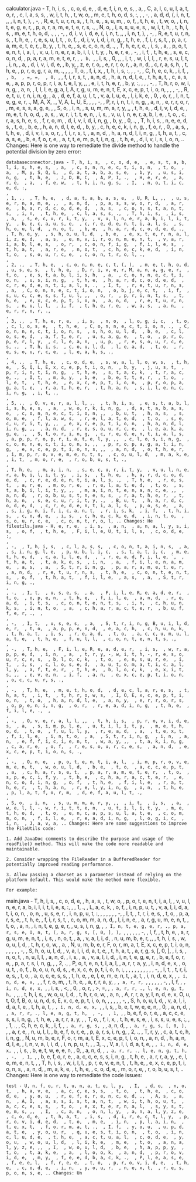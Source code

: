 calculator.java - T, h, i, s,  , c, o, d, e,  , d, e, f, i, n, e, s,  , a,  , C, a, l, c, u, l, a, t, o, r,  , c, l, a, s, s,  , w, i, t, h,  , t, w, o,  , m, e, t, h, o, d, s, :, 
, 
, -,  , a, d, d, (, i, n, t, ,,  , i, n, t, ),  , -,  , R, e, t, u, r, n, s,  , t, h, e,  , s, u, m,  , o, f,  , t, h, e,  , t, w, o,  , i, n, t, e, g, e, r,  , p, a, r, a, m, e, t, e, r, s, .,  , N, o,  , i, s, s, u, e, s,  , w, i, t, h,  , t, h, i, s,  , m, e, t, h, o, d, ., 
, 
, -,  , d, i, v, i, d, e, (, i, n, t, ,,  , i, n, t, ),  , -,  , R, e, t, u, r, n, s,  , t, h, e,  , r, e, s, u, l, t,  , o, f,  , d, i, v, i, d, i, n, g,  , t, h, e,  , f, i, r, s, t,  , p, a, r, a, m, e, t, e, r,  , b, y,  , t, h, e,  , s, e, c, o, n, d, .,  , T, h, e, r, e,  , i, s,  , a,  , p, o, t, e, n, t, i, a, l,  , v, u, l, n, e, r, a, b, i, l, i, t, y,  , h, e, r, e,  , -,  , i, f,  , t, h, e,  , s, e, c, o, n, d,  , p, a, r, a, m, e, t, e, r,  , `, b, `,  , i, s,  , 0, ,,  , i, t,  , w, i, l, l,  , r, e, s, u, l, t,  , i, n,  , a,  , d, i, v, i, d, e,  , b, y,  , z, e, r, o,  , e, r, r, o, r,  , a, n, d,  , c, r, a, s, h,  , t, h, e,  , p, r, o, g, r, a, m, .,  , 
, 
, T, o,  , f, i, x,  , t, h, i, s, :, 
, 
, -,  , C, h, e, c, k,  , i, f,  , `, b,  , =, =,  , 0, `,  , f, i, r, s, t,  , a, n, d,  , h, a, n, d, l, e,  , t, h, a, t,  , c, a, s, e,  , a, p, p, r, o, p, r, i, a, t, e, l, y, ,,  , e, i, t, h, e, r,  , b, y, :, 
,  ,  , -,  , T, h, r, o, w, i, n, g,  , a, n,  , I, l, l, e, g, a, l, A, r, g, u, m, e, n, t, E, x, c, e, p, t, i, o, n, 
,  ,  , -,  , R, e, t, u, r, n, i, n, g,  , a,  , d, e, f, a, u, l, t,  , v, a, l, u, e,  , l, i, k, e,  , 0,  , o, r,  , I, n, t, e, g, e, r, ., M, A, X, _, V, A, L, U, E, 
,  ,  , -,  , P, r, i, n, t, i, n, g,  , a, n,  , e, r, r, o, r,  , m, e, s, s, a, g, e, 
, 
, S, o,  , i, n,  , s, u, m, m, a, r, y, ,,  , t, h, e,  , d, i, v, i, d, e,  , m, e, t, h, o, d,  , a, s,  , w, r, i, t, t, e, n,  , i, s,  , v, u, l, n, e, r, a, b, l, e,  , t, o,  , c, r, a, s, h, e, s,  , f, r, o, m,  , d, i, v, i, d, i, n, g,  , b, y,  , 0, .,  , T, h, i, s,  , n, e, e, d, s,  , t, o,  , b, e,  , h, a, n, d, l, e, d,  , b, y,  , c, h, e, c, k, i, n, g,  , f, o, r,  , 0,  , a, s,  , t, h, e,  , d, i, v, i, s, o, r,  , f, i, r, s, t,  , a, n, d,  , h, a, n, d, l, i, n, g,  , t, h, a, t,  , c, a, s, e,  , b, e, f, o, r, e,  , a, t, t, e, m, p, t, i, n, g,  , t, h, e,  , d, i, v, i, s, i, o, n, .. Changes: Here is one way to remediate the divide method to handle the potential division by zero error:

```
databaseconnector.java - T, h, i, s,  , c, o, d, e,  , e, s, t, a, b, l, i, s, h, e, s,  , a,  , c, o, n, n, e, c, t, i, o, n,  , t, o,  , a,  , M, y, S, Q, L,  , d, a, t, a, b, a, s, e,  , b, y,  , u, s, i, n, g,  , t, h, e,  , J, D, B, C,  , A, P, I, .,  , H, e, r, e,  , a, r, e,  , a,  , f, e, w,  , t, h, i, n, g, s,  , I,  , n, o, t, i, c, e, d, :, 
, 
, 1, .,  , T, h, e,  , d, a, t, a, b, a, s, e,  , U, R, L, ,,  , u, s, e, r, n, a, m, e, ,,  , a, n, d,  , p, a, s, s, w, o, r, d,  , a, r, e,  , h, a, r, d, c, o, d, e, d,  , a, s,  , c, o, n, s, t, a, n, t, s,  , i, n,  , t, h, e,  , c, l, a, s, s, .,  , T, h, i, s,  , i, s,  , a,  , s, e, c, u, r, i, t, y,  , v, u, l, n, e, r, a, b, i, l, i, t, y,  , b, e, c, a, u, s, e,  , c, r, e, d, e, n, t, i, a, l, s,  , s, h, o, u, l, d,  , n, o, t,  , b, e,  , h, a, r, d, c, o, d, e, d, .,  , T, h, e, y,  , s, h, o, u, l, d,  , b, e,  , e, x, t, e, r, n, a, l, i, z, e, d,  , a, s,  , e, n, v, i, r, o, n, m, e, n, t,  , v, a, r, i, a, b, l, e, s,  , o, r,  , c, o, n, f, i, g,  , f, i, l, e, s,  , t, h, a, t,  , a, r, e,  , n, o, t,  , c, h, e, c, k, e, d,  , i, n, t, o,  , s, o, u, r, c, e,  , c, o, n, t, r, o, l, ., 
, 
, 2, .,  , T, h, e,  , c, o, n, n, e, c, t, (, ),  , m, e, t, h, o, d,  , u, s, e, s,  , t, h, e,  , D, r, i, v, e, r, M, a, n, a, g, e, r,  , t, o,  , e, s, t, a, b, l, i, s, h,  , a,  , c, o, n, n, e, c, t, i, o, n,  , u, s, i, n, g,  , t, h, e,  , h, a, r, d, c, o, d, e, d,  , c, r, e, d, e, n, t, i, a, l, s, .,  , I, t,  , r, e, t, u, r, n, s,  , a,  , C, o, n, n, e, c, t, i, o, n,  , o, b, j, e, c, t,  , i, f,  , s, u, c, c, e, s, s, f, u, l, ,,  , o, r,  , p, r, i, n, t, s,  , t, h, e,  , e, x, c, e, p, t, i, o, n,  , a, n, d,  , r, e, t, u, r, n, s,  , n, u, l, l,  , i, f,  , t, h, e, r, e,  , w, a, s,  , a, n,  , e, r, r, o, r, ., 
, 
, 3, .,  , T, h, e, r, e,  , i, s,  , n, o,  , l, o, g, i, c,  , t, o,  , c, l, o, s, e,  , t, h, e,  , C, o, n, n, e, c, t, i, o, n, .,  , C, o, n, n, e, c, t, i, o, n, s,  , s, h, o, u, l, d,  , b, e,  , c, l, o, s, e, d,  , a, f, t, e, r,  , u, s, a, g, e,  , t, o,  , p, r, o, p, e, r, l, y,  , c, l, e, a, n,  , u, p,  , r, e, s, o, u, r, c, e, s, .,  , T, h, i, s,  , c, o, u, l, d,  , l, e, a, d,  , t, o,  , r, e, s, o, u, r, c, e,  , l, e, a, k, s, ., 
, 
, 4, .,  , T, h, e,  , c, o, d, e,  , s, w, a, l, l, o, w, s,  , t, h, e,  , S, Q, L, E, x, c, e, p, t, i, o, n,  , b, y,  , j, u, s, t,  , p, r, i, n, t, i, n, g,  , t, h, e,  , s, t, a, c, k,  , t, r, a, c, e, .,  , I, t,  , m, a, y,  , b, e,  , b, e, t, t, e, r,  , t, o,  , l, e, t,  , t, h, e,  , e, x, c, e, p, t, i, o, n,  , p, r, o, p, a, g, a, t, e,  , r, a, t, h, e, r,  , t, h, a, n,  , s, i, l, e, n, c, i, n, g,  , i, t, ., 
, 
, 5, .,  , O, v, e, r, a, l, l, ,,  , t, h, i, s,  , e, s, t, a, b, l, i, s, h, e, s,  , a,  , w, o, r, k, i, n, g,  , d, a, t, a, b, a, s, e,  , c, o, n, n, e, c, t, i, o, n, ,,  , b, u, t,  , h, a, s,  , s, o, m, e,  , f, l, a, w, s,  , r, e, l, a, t, e, d,  , t, o,  , s, e, c, u, r, i, t, y, ,,  , e, x, c, e, p, t, i, o, n,  , h, a, n, d, l, i, n, g, ,,  , a, n, d,  , r, e, s, o, u, r, c, e,  , l, e, a, k, a, g, e, .,  , S, t, o, r, i, n, g,  , c, r, e, d, e, n, t, i, a, l, s,  , a, p, p, r, o, p, r, i, a, t, e, l, y, ,,  , c, l, o, s, i, n, g,  , c, o, n, n, e, c, t, i, o, n, s, ,,  , p, r, o, p, a, g, a, t, i, n, g,  , e, x, c, e, p, t, i, o, n, s, ,,  , a, n, d,  , o, t, h, e, r,  , i, m, p, r, o, v, e, m, e, n, t, s,  , c, o, u, l, d,  , m, a, k, e,  , i, t,  , m, o, r, e,  , r, o, b, u, s, t, ., 
, 
, T, h, e,  , m, a, i, n,  , s, e, c, u, r, i, t, y,  , v, u, l, n, e, r, a, b, i, l, i, t, y,  , i, s,  , t, h, e,  , h, a, r, d, c, o, d, e, d,  , c, r, e, d, e, n, t, i, a, l, s, .,  , T, h, e,  , r, e, s, t,  , a, r, e,  , m, o, r, e,  , r, e, l, a, t, e, d,  , t, o,  , s, t, a, b, i, l, i, t, y, ,,  , m, a, i, n, t, e, n, a, n, c, e, ,,  , a, n, d,  , r, o, b, u, s, t, n, e, s, s,  , r, a, t, h, e, r,  , t, h, a, n,  , s, e, c, u, r, i, t, y, .,  , B, u, t,  , h, a, r, d, c, o, d, e, d,  , c, r, e, d, e, n, t, i, a, l, s,  , p, o, s, e,  , a,  , s, i, g, n, i, f, i, c, a, n, t,  , r, i, s, k,  , i, f,  , t, h, i, s,  , c, o, d, e,  , i, s,  , c, h, e, c, k, e, d,  , i, n, t, o,  , s, o, u, r, c, e,  , c, o, n, t, r, o, l, .. Changes: He
fileutils.java - H, e, r, e,  , i, s,  , a, n,  , a, n, a, l, y, s, i, s,  , o, f,  , t, h, e,  , F, i, l, e, U, t, i, l, s,  , c, o, d, e, :, 
, 
, -,  , T, h, i, s,  , c, l, a, s, s,  , c, o, n, t, a, i, n, s,  , a,  , s, i, n, g, l, e,  , p, u, b, l, i, c,  , s, t, a, t, i, c,  , m, e, t, h, o, d,  , c, a, l, l, e, d,  , `, r, e, a, d, F, i, l, e, `,  , t, h, a, t,  , t, a, k, e, s,  , i, n,  , a,  , f, i, l, e, n, a, m, e,  , a, s,  , a,  , S, t, r, i, n, g,  , p, a, r, a, m, e, t, e, r,  , a, n, d,  , r, e, t, u, r, n, s,  , t, h, e,  , c, o, n, t, e, n, t, s,  , o, f,  , t, h, a, t,  , f, i, l, e,  , a, s,  , a,  , S, t, r, i, n, g, ., 
, 
, -,  , I, t,  , u, s, e, s,  , a,  , F, i, l, e, R, e, a, d, e, r,  , t, o,  , o, p, e, n,  , t, h, e,  , f, i, l, e,  , a, n, d,  , r, e, a, d,  , i, t, s,  , c, o, n, t, e, n, t, s,  , i, n,  , c, h, u, n, k, s,  , i, n, t, o,  , a,  , c, h, a, r, a, c, t, e, r,  , b, u, f, f, e, r, .,  , 
, 
, -,  , I, t,  , u, s, e, s,  , a,  , S, t, r, i, n, g, B, u, i, l, d, e, r,  , t, o,  , a, p, p, e, n, d,  , e, a, c, h,  , c, h, u, n, k,  , t, h, a, t,  , i, s,  , r, e, a, d,  , t, o,  , a, c, c, u, m, u, l, a, t, e,  , t, h, e,  , f, u, l, l,  , c, o, n, t, e, n, t, s, ., 
, 
, -,  , T, h, e,  , F, i, l, e, R, e, a, d, e, r,  , i, s,  , w, r, a, p, p, e, d,  , i, n,  , a,  , t, r, y, -, w, i, t, h, -, r, e, s, o, u, r, c, e, s,  , b, l, o, c, k,  , t, o,  , e, n, s, u, r, e,  , i, t,  , i, s,  , c, l, o, s, e, d,  , a, u, t, o, m, a, t, i, c, a, l, l, y,  , a, f, t, e, r,  , t, h, e,  , b, l, o, c, k,  , e, x, i, t, s, ,,  , e, v, e, n,  , i, f,  , a, n,  , e, x, c, e, p, t, i, o, n,  , o, c, c, u, r, s, ., 
, 
, -,  , T, h, e,  , m, e, t, h, o, d,  , d, e, c, l, a, r, e, s,  , t, h, a, t,  , i, t,  , t, h, r, o, w, s,  , I, O, E, x, c, e, p, t, i, o, n,  , t, o,  , h, a, n, d, l, e,  , a, n, y,  , e, r, r, o, r, s,  , o, p, e, n, i, n, g,  , o, r,  , r, e, a, d, i, n, g,  , t, h, e,  , f, i, l, e, .,  , 
, 
, -,  , O, v, e, r, a, l, l, ,,  , t, h, i, s,  , p, r, o, v, i, d, e, s,  , a,  , s, i, m, p, l, e,  , u, t, i, l, i, t, y,  , m, e, t, h, o, d,  , t, o,  , f, u, l, l, y,  , r, e, a, d,  , a,  , t, e, x, t,  , f, i, l, e,  , i, n, t, o,  , a,  , S, t, r, i, n, g,  , i, n,  , a, n,  , e, f, f, i, c, i, e, n, t,  , w, a, y, ,,  , t, a, k, i, n, g,  , c, a, r, e,  , o, f,  , r, e, s, o, u, r, c, e, s,  , a, n, d,  , e, x, c, e, p, t, i, o, n, s, ., 
, 
, -,  , O, n, e,  , p, o, t, e, n, t, i, a, l,  , i, m, p, r, o, v, e, m, e, n, t,  , w, o, u, l, d,  , b, e,  , t, o,  , a, c, c, e, p, t,  , a,  , c, h, a, r, s, e, t,  , p, a, r, a, m, e, t, e, r,  , t, o,  , s, p, e, c, i, f, y,  , t, h, e,  , c, h, a, r, a, c, t, e, r,  , e, n, c, o, d, i, n, g,  , o, f,  , t, h, e,  , f, i, l, e,  , r, a, t, h, e, r,  , t, h, a, n,  , r, e, l, y, i, n, g,  , o, n,  , t, h, e,  , p, l, a, t, f, o, r, m,  , d, e, f, a, u, l, t, ., 
, 
, S, o,  , i, n,  , s, u, m, m, a, r, y, ,,  , i, t,  , i, s,  , a,  , w, e, l, l, -, w, r, i, t, t, e, n,  , u, t, i, l, i, t, y,  , m, e, t, h, o, d,  , t, o,  , e, n, c, a, p, s, u, l, a, t, e,  , c, o, m, m, o, n,  , f, i, l, e,  , r, e, a, d, i, n, g,  , l, o, g, i, c,  , i, n,  , J, a, v, a, .. Changes: Here are some suggestions to improve the FileUtils code:

1. Add JavaDoc comments to describe the purpose and usage of the readFile() method. This will make the code more readable and maintainable.

2. Consider wrapping the FileReader in a BufferedReader for potentially improved reading performance.

3. Allow passing a charset as a parameter instead of relying on the platform default. This would make the method more flexible.

For example:

```
main.java - T, h, i, s,  , c, o, d, e,  , h, a, s,  , t, w, o,  , p, o, t, e, n, t, i, a, l,  , v, u, l, n, e, r, a, b, i, l, i, t, i, e, s, :, 
, 
, 1, .,  , L, a, c, k,  , o, f,  , i, n, p, u, t,  , v, a, l, i, d, a, t, i, o, n,  , o, n,  , u, s, e, r,  , i, n, p, u, t, :, 
, 
,  ,  ,  ,  , -,  , I, t,  , t, r, i, e, s,  , t, o,  , p, a, r, s, e,  , t, h, e,  , f, i, r, s, t,  , c, o, m, m, a, n, d,  , l, i, n, e,  , a, r, g, u, m, e, n, t,  , t, o,  , a, n,  , i, n, t, e, g, e, r,  , u, s, i, n, g,  , `, I, n, t, e, g, e, r, ., p, a, r, s, e, I, n, t, (, a, r, g, s, [, 0, ], ), `, 
,  ,  ,  ,  , -,  , I, f,  , t, h, e,  , a, r, g, u, m, e, n, t,  , i, s,  , n, o, t,  , a,  , v, a, l, i, d,  , n, u, m, b, e, r, ,,  , t, h, i, s,  , w, o, u, l, d,  , t, h, r, o, w,  , a,  , N, u, m, b, e, r, F, o, r, m, a, t, E, x, c, e, p, t, i, o, n, 
,  ,  ,  ,  , -,  , S, h, o, u, l, d,  , v, a, l, i, d, a, t, e,  , t, h, a, t,  , a, r, g, s, [, 0, ],  , i, s,  , n, o, t,  , n, u, l, l,  , a, n, d,  , i, s,  , a,  , v, a, l, i, d,  , i, n, t, e, g, e, r,  , b, e, f, o, r, e,  , p, a, r, s, i, n, g, 
, 
, 2, .,  , P, o, t, e, n, t, i, a, l,  , a, r, r, a, y,  , i, n, d, e, x,  , o, u, t,  , o, f,  , b, o, u, n, d, s,  , e, x, c, e, p, t, i, o, n, :, 
,  ,  ,  ,  , 
,  ,  ,  ,  , -,  , I, t,  , t, r, i, e, s,  , t, o,  , a, c, c, e, s, s,  , t, h, e,  , e, l, e, m, e, n, t,  , a, t,  , i, n, d, e, x,  , `, i, n, d, e, x, `,  , f, r, o, m,  , t, h, e,  , a, r, r, a, y,  , `, a, r, r, `, 
,  ,  ,  ,  , -,  , I, f,  , `, i, n, d, e, x, `,  , i, s,  , <,  , 0,  , o, r,  , >, =,  , `, a, r, r, ., l, e, n, g, t, h, `, ,,  , t, h, i, s,  , w, o, u, l, d,  , t, h, r, o, w,  , a, n,  , A, r, r, a, y, I, n, d, e, x, O, u, t, O, f, B, o, u, n, d, s, E, x, c, e, p, t, i, o, n, 
,  ,  ,  ,  , -,  , S, h, o, u, l, d,  , v, a, l, i, d, a, t, e,  , t, h, a, t,  , `, i, n, d, e, x, `,  , i, s,  , b, e, t, w, e, e, n,  , 0,  , a, n, d,  , `, a, r, r, ., l, e, n, g, t, h,  , -,  , 1, `,  , b, e, f, o, r, e,  , a, c, c, e, s, s, i, n, g,  , t, h, e,  , a, r, r, a, y, 
, 
, T, o,  , f, i, x,  , t, h, e, s, e,  , i, s, s, u, e, s, :, 
, 
, 1, .,  , C, h, e, c, k,  , i, f,  , `, a, r, g, s, `,  , a, n, d,  , `, a, r, g, s, [, 0, ], `,  , a, r, e,  , n, u, l, l,  , b, e, f, o, r, e,  , p, a, r, s, i, n, g, 
, 2, .,  , T, r, y,  , c, a, t, c, h, i, n, g,  , N, u, m, b, e, r, F, o, r, m, a, t, E, x, c, e, p, t, i, o, n,  , a, n, d,  , h, a, n, d, l, e,  , i, n, v, a, l, i, d,  , i, n, p, u, t,  , 
, 3, .,  , V, a, l, i, d, a, t, e,  , `, i, n, d, e, x, `,  , i, s,  , b, e, t, w, e, e, n,  , 0,  , a, n, d,  , `, a, r, r, ., l, e, n, g, t, h,  , -,  , 1, `,  , b, e, f, o, r, e,  , a, c, c, e, s, s, i, n, g,  , t, h, e,  , a, r, r, a, y,  , e, l, e, m, e, n, t, 
, 
, T, h, i, s,  , w, i, l, l,  , p, r, e, v, e, n, t,  , t, h, e,  , e, x, c, e, p, t, i, o, n, s,  , a, n, d,  , m, a, k, e,  , t, h, e,  , c, o, d, e,  , m, o, r, e,  , r, o, b, u, s, t, .. Changes: Here is one way to remediate the code issues:

```
test - U, n, f, o, r, t, u, n, a, t, e, l, y,  , I,  , d, o,  , n, o, t,  , h, a, v, e,  , a, c, c, e, s, s,  , t, o,  , t, h, e,  , c, o, d, e,  , y, o, u,  , r, e, f, e, r, e, n, c, e, d, .,  , A, s,  , a, n,  , A, I,  , a, s, s, i, s, t, a, n, t,  , w, i, t, h, o, u, t,  , a, c, c, e, s, s,  , t, o,  , e, x, t, e, r, n, a, l,  , s, y, s, t, e, m, s, ,,  , I,  , c, a, n,  , o, n, l, y,  , a, n, a, l, y, z, e,  , c, o, d, e,  , t, h, a, t,  , i, s,  , d, i, r, e, c, t, l, y,  , p, r, o, v, i, d, e, d,  , t, o,  , m, e,  , i, n,  , p, l, a, i, n,  , t, e, x, t,  , f, o, r, m, a, t, .,  , I, f,  , y, o, u,  , u, p, d, a, t, e,  , y, o, u, r,  , q, u, e, s, t, i, o, n,  , t, o,  , i, n, c, l, u, d, e,  , t, h, e,  , a, c, t, u, a, l,  , c, o, d, e,  , y, o, u,  , w, o, u, l, d,  , l, i, k, e,  , m, e,  , t, o,  , a, n, a, l, y, z, e, ,,  , I,  , w, o, u, l, d,  , b, e,  , h, a, p, p, y,  , t, o,  , t, a, k, e,  , a,  , l, o, o, k,  , a, n, d,  , p, r, o, v, i, d, e,  , m, y,  , f, e, e, d, b, a, c, k, .,  , P, l, e, a, s, e,  , f, e, e, l,  , f, r, e, e,  , t, o,  , p, r, o, v, i, d, e,  , t, h, e,  , c, o, d, e,  , i, n,  , y, o, u, r,  , n, e, x, t,  , r, e, s, p, o, n, s, e, .. Changes: Un